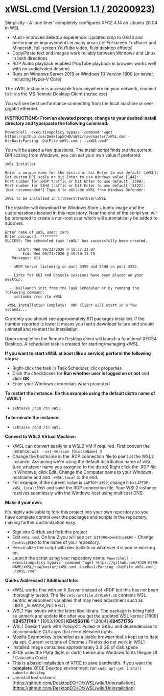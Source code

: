 # [xWSL.cmd (Version 1.1 / 20200923)](https://github.com/DesktopECHO/xWSL)

Simplicity - A 'one-liner' completely configures XFCE 4.14 on Ubuntu 20.04 in WSL

* Much-improved desktop experience:  Updated xrdp to 0.9.13 and performance improvements in many areas (ie: Fullscreen TuxRacer and Minecraft, full-screen YouTube video, fluid desktop effects)
* Copy/Paste text and images work reliably between Windows and Linux in both directions
* RDP Audio playback enabled (YouTube playback in browser works well with no audio/video desync)
* Runs on Windows Server 2019 or Windows 10 Version 1809 (or newer, including Hyper-V Core)

The xWSL instance is accessible from anywhere on your network, connect to it via the MS Remote Desktop Client (mstsc.exe)

You will see best performance connecting from the local machine or over gigabit ethernet.

**INSTRUCTIONS:  From an elevated prompt, change to your desired install directory and type/paste the following command:**

    PowerShell -executionpolicy bypass -command "wget https://github.com/DesktopECHO/xWSL/raw/master/xWSL.cmd -UseBasicParsing -OutFile xWSL.cmd ; .\xWSL.cmd"

You will be asked a few questions.  The install script finds out the current DPI scaling from Windows; you can set your own value if preferred:

    xWSL Installer
    
    Enter a unique name for the distro or hit Enter to use default [xWSL]:
    Set custom DPI scale or hit Enter to use Windows value [144]:
    Port number for xRDP traffic or hit Enter to use default [3399]:
    Port number for SSHd traffic or hit Enter to use default [3322]:
    [Not recommended!] Type X to eXclude xWSL from Windows Defender:
    
    xWSL to be installed in C:\Users\TestUser\xWSL

The installer will download the Windows Store Ubuntu image and the customizations located in this repository. Near the end of the script you will be prompted to create a non-root user which will automatically be added to sudo'ers.

    Enter name of xWSL user: zero
    Enter password: ********
    SUCCESS: The scheduled task "xWSL" has successfully been created.
    
          Start: Wed 09/23/2020 @ 15:37:23.97
            End: Wed 09/23/2020 @ 15:50:17.19
       Packages: 911
    
      - xRDP Server listening on port 3399 and SSHd on port 3322.
    
      - Links for GUI and Console sessions have been placed on your desktop.
    
      - (Re)launch init from the Task Scheduler or by running the following command:
        schtasks /run /tn xWSL
    
     xWSL Installation Complete!  RDP Client will start in a few seconds...

Currently you should see approximately 911 packages installed.  If the number reported is lower it means you had a download failure and should uninstall and re-start the installation.

Upon completion the Remote Desktop client will launch a functional XFCE4 Desktop.  A scheduled task is created for starting/managing xWSL.

**If you want to start xWSL at boot (like a service) perform the following steps:**

* Right-click the task in Task Scheduler, click properties
* Click the checkboxes for **Run whether user is logged on or not** and click **OK**
* Enter your Windows credentials when prompted

**To  restart the instance:  (In this example using the default distro name of  'xWSL')**

* `schtasks /run /tn xWSL`

**To terminate the instance:**

* `schtasks /end /tn xWSL`

**Convert to WSL2 Virtual Machine:**

* xWSL can convert easily to a WSL2 VM if required.  First convert the instance: `wsl --set-version [DistroName] 2`
* Change the hostname in the .RDP connection file to point at the WSL2 instance.  Assuming we're using the default distribution name of `xWSL` (use whatever name you assigned to the distro)  Right click the .RDP file in Windows, click Edit.  Change the Computer name to your Windows hostname and add `-xWSL.local` to the end.
* For example, if the current value is `LAPTOP:3399`, change it to `LAPTOP-xWSL.local:3399` and save the RDP connection file.  Your WSL2 instance resolves seamlessly with the Windows host using multicast DNS.

**Make it your own:**

It's highly advisable to fork this project into your own repository so you have complete control over the packages and scripts in the repository, making further customization easy:

* Sign into GitHub and fork this project
* Edit `xWSL.cmd`.  On line 2 you will see `SET GITORG=DesktopECHO` \- Change `DesktopECHO` to the name of your repository.
* Personalize the script with dev toolkits or whatever it is you're working on.
* Launch the script using your repository name: `PowerShell -executionpolicy bypass -command "wget https://github.com/YOUR-REPO-NAME/xWSL/raw/master/xWSL.cmd -UseBasicParsing -OutFile xWSL.cmd ; .\xWSL.cmd"`

**Quirks Addressed / Additional Info:**

* xWSL works fine with an X Server instead of xRDP but this has not been thoroughly tested.  The file `/etc/profile.d/WinNT.sh` contains WSL-centric environment variables that may need adjustment such as LIBGL\_ALWAYS\_INDIRECT.
* WSL1 Has issues with the latest libc library.  The package is being held so unmark and update libc after you get the updated WSL kernel:  \[1809\] **KB4571748**  \*  \[1903/1909\] **KB4566116**  \*  \[2004\] **KB4571756**
* WSL1 Doesn't work with PolicyKit.  Pulled-in GKSU and dependencies to accommodate GUI apps that need elevated rights.
* Mozilla Seamonkey is bundled as a stable browser that's kept up to date via apt.  Current versions of Chrome / Firefox do not work in WSL1.
* Installed image consumes approximately 2.6 GB of disk space
* XFCE uses the Plata (light or dark) theme and Windows fonts (Segoe UI / Cascadia Code)
* This is a basic installation of XFCE to save bandwidth.  If you want the **complete** XFCE Desktop environment run `sudo apt-get install xubuntu-desktop`
* Uninstall Instructions: [https://github.com/DesktopECHO/xWSL/wiki/Uninstallation](https://github.com/DesktopECHO/xWSL/wiki/Uninstallation)
